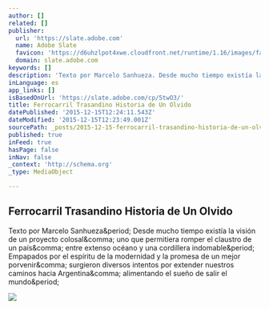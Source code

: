 ```yaml
---
author: []
related: []
publisher:
  url: 'https://slate.adobe.com'
  name: Adobe Slate
  favicon: 'https://d6uhzlpot4xwe.cloudfront.net/runtime/1.16/images/favicon.ico'
  domain: slate.adobe.com
keywords: []
description: 'Texto por Marcelo Sanhueza. Desde mucho tiempo existía la visión de un proyecto colosal, uno que permitiera romper el claustro de un país, entre extenso océano y una cordillera indomable. Empapados por el espíritu de la modernidad y la promesa de un mejor porvenir, surgieron diversos intentos por extender nuestros caminos hacia Argentina, alimentando el sueño de salir el mundo.'
inLanguage: es
app_links: []
isBasedOnUrl: 'https://slate.adobe.com/cp/5twO3/'
title: Ferrocarril Trasandino Historia de Un Olvido
datePublished: '2015-12-15T12:24:11.543Z'
dateModified: '2015-12-15T12:23:49.001Z'
sourcePath: _posts/2015-12-15-ferrocarril-trasandino-historia-de-un-olvido.md
published: true
inFeed: true
hasPage: false
inNav: false
_context: 'http://schema.org'
_type: MediaObject

---
```

<article style=""><h1>Ferrocarril Trasandino Historia de Un Olvido</h1><p>Texto por Marcelo Sanhueza&amp;period; Desde mucho tiempo existía la visión de un proyecto colosal&amp;comma; uno que permitiera romper el claustro de un país&amp;comma; entre extenso océano y una cordillera indomable&amp;period; Empapados por el espíritu de la modernidad y la promesa de un mejor porvenir&amp;comma; surgieron diversos intentos por extender nuestros caminos hacia Argentina&amp;comma; alimentando el sueño de salir el mundo&amp;period;</p><img src="https://slate.adobe.com/cp/5twO3/images/ffa627ef-fefb-41a6-af54-e4a3b127f7e1.jpg?asset_id=7e0f1101-9d79-4ef6-932a-2e3d6214b7d0&amp;img_etag=0d2d731d3731cf82793ef977c470929b&amp;size=1024" /></article>